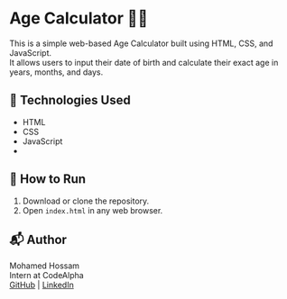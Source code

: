 # Age Calculator 🧓📅

This is a simple web-based Age Calculator built using HTML, CSS, and JavaScript.  
It allows users to input their date of birth and calculate their exact age in years, months, and days.

## 🔧 Technologies Used
- HTML
- CSS
- JavaScript
- 
## 📂 How to Run
1. Download or clone the repository.
2. Open `index.html` in any web browser.

## 📬 Author
Mohamed Hossam  
Intern at CodeAlpha  
[GitHub](https://github.com/mo-hossam-stack) | [LinkedIn](https://www.linkedin.com/in/mohamed-hossam-693903356/)
